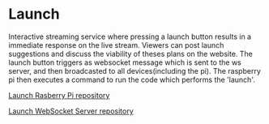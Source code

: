 # Launch

Interactive streaming service where pressing a launch button results in a immediate response on the live stream. Viewers can post launch suggestions and discuss the viability of theses plans on the website. The launch button triggers as websocket message which is sent to the ws server, and then broadcasted to all devices(including the pi). The raspberry pi then executes a command to run the code which performs the 'launch'.

[Launch Rasberry Pi repository](https://github.com/markvangenderen/launch-pi "Launch Rasberry Pi reopository")

[Launch WebSocket Server repository](https://github.com/markvangenderen/launch-ws-server "Launch WebSocket Server")



